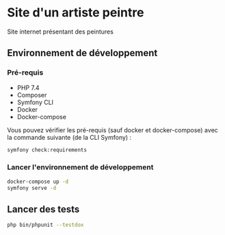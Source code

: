 
# Site d'un artiste peintre

Site internet présentant des peintures

## Environnement de développement

### Pré-requis

* PHP 7.4
* Composer
* Symfony CLI
* Docker
* Docker-compose

Vous pouvez vérifier les pré-requis (sauf docker et docker-compose) avec la commande suivante (de la CLI Symfony) :

```bash
symfony check:requirements
```

### Lancer l'environnement de développement

```bash
docker-compose up -d
symfony serve -d
```

## Lancer des tests

```bash
php bin/phpunit --testdox
```


